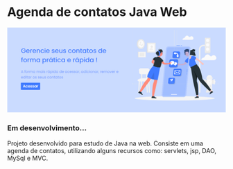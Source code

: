 #  Agenda de contatos  Java Web



<img src="https://raw.githubusercontent.com/RobertoMartins/agenda-java-web/master/WebContent/images/print-home.PNG" style=width:100%/>

### Em desenvolvimento...
Projeto desenvolvido para estudo de Java na web. Consiste em uma agenda de contatos, utilizando alguns recursos como: servlets, jsp, DAO, MySql e MVC.

